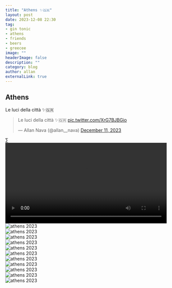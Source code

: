```yaml
---
title: "Athens ✨🇬🇷"
layout: post
date: 2023-12-08 22:30
tag: 
- gin tonic
- athens
- friends
- beers
- greecee
image: ""
headerImage: false
description: ""
category: blog
author: allan
externalLink: true
---
```


## Athens 
Le luci della città ✨🇬🇷

<blockquote class="twitter-tweet" data-media-max-width="560"><p lang="it" dir="ltr">Le luci della città ✨🇬🇷 <a href="https://t.co/XrG7BJBGio">pic.twitter.com/XrG7BJBGio</a></p>&mdash; Allan Nava (@allan__nava) <a href="https://twitter.com/allan__nava/status/1734107491133255834?ref_src=twsrc%5Etfw">December 11, 2023</a></blockquote> <script async src="https://platform.twitter.com/widgets.js" charset="utf-8"></script>∑

<div>
    <video class="fullscreen fill" width="100%" autoplay loop controls >
    <source src="https://github.com/Allan-Nava/Allan-Nava.github.io/raw/master/assets/video/acropoli-museum.MOV" type="video/mp4">
    </video>

</div>

<div>
    <img class="image" src="https://github.com/Allan-Nava/Allan-Nava.github.io/blob/master/assets/images/athens-10-2023-12-8.jpg?raw=true" alt="athens 2023" />

</div>

<div>
    <img class="image" src="https://github.com/Allan-Nava/Allan-Nava.github.io/blob/master/assets/images/athens-2023-12-8.jpg?raw=true" alt="athens 2023" />

</div>


<div>
    <img class="image" src="https://github.com/Allan-Nava/Allan-Nava.github.io/blob/master/assets/images/athens-1-2023-12-8.jpg?raw=true" alt="athens 2023" />

</div>


<div>
    <img class="image" src="https://github.com/Allan-Nava/Allan-Nava.github.io/blob/master/assets/images/athens-2-2023-12-8.jpg?raw=true" alt="athens 2023" />

</div>



<div>
    <img class="image" src="https://github.com/Allan-Nava/Allan-Nava.github.io/blob/master/assets/images/athens-3-2023-12-8.jpg?raw=true" alt="athens 2023" />

</div>

<div>
    <img class="image" src="https://github.com/Allan-Nava/Allan-Nava.github.io/blob/master/assets/images/athens-4-2023-12-8.jpg?raw=true" alt="athens 2023" />

    
<div>
    <img class="image" src="https://github.com/Allan-Nava/Allan-Nava.github.io/blob/master/assets/images/athens-5-2023-12-8.jpg?raw=true" alt="athens 2023" />

    
<div>
    <img class="image" src="https://github.com/Allan-Nava/Allan-Nava.github.io/blob/master/assets/images/athens-6-2023-12-8.jpg?raw=true" alt="athens 2023" />


<div>
    <img class="image" src="https://github.com/Allan-Nava/Allan-Nava.github.io/blob/master/assets/images/athens-7-2023-12-8.jpg?raw=true" alt="athens 2023" />

    
<div>
    <img class="image" src="https://github.com/Allan-Nava/Allan-Nava.github.io/blob/master/assets/images/athens-8-2023-12-8.jpg?raw=true" alt="athens 2023" />


<div>
    <img class="image" src="https://github.com/Allan-Nava/Allan-Nava.github.io/blob/master/assets/images/athens-9-2023-12-8.jpg?raw=true" alt="athens 2023" />
